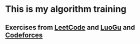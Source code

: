 # This is my algorithm training
## Exercises from [LeetCode](https://www.leetcode.cn) and [LuoGu](https://www.luogu.com.cn/) and [Codeforces](https://codeforces.com/)